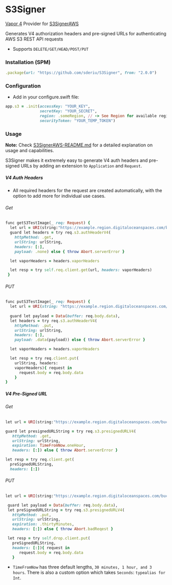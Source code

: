 # S3Signer

[Vapor 4](https://vapor.codes/) Provider for [S3SignerAWS](https://github.com/JustinM1/S3SignerAWS)

Generates V4 authorization headers and pre-signed URLs for authenticating AWS S3 REST API requests
* Supports `DELETE/GET/HEAD/POST/PUT`

### Installation (SPM)
 ```ruby
.package(url: "https://github.com/sderiu/S3Signer", from: "2.0.0")
 ```

### Configuration

- Add in your configure.swift file:
```ruby
app.s3 = .init(accessKey: "YOUR_KEY",
               secretKey: "YOUR_SECRET",
               region: .someRegion, // -> See Region for available regions.
               securityToken: "YOUR_TEMP_TOKEN") 
```

### Usage
**Note:** Check [S3SignerAWS-README.md](https://github.com/JustinM1/S3SignerAWS/blob/master/README.md) for a detailed explanation on usage and capabilities.

S3Signer makes it extremely easy to generate V4 auth headers and pre-signed URLs by adding an extension to `Application` and `Request`.

##### V4 Auth Headers
- All required headers for the request are created automatically, with the option to add more for individual use cases.

###### Get
```ruby
func getS3TestImage(_ req: Request) {
  let url = URI(string:"https://example.region.digitaloceanspaces.com/bucket/TestImage.jpg")
  guard let headers = try req.s3.authHeaderV4(
    httpMethod: .get,
    urlString: urlString,
    headers: [:],
    payload: .none) else { throw Abort.serverError }

  let vaporHeaders = headers.vaporHeaders

  let resp = try self.req.client.get(url, headers: vaporHeaders)
 }
```

###### PUT
```ruby
func putS3TestImage(_ req: Request) {
  let url = URI(string: "https://example.region.digitaloceanspaces.com/bucket")
  
  guard let payload = Data(buffer: req.body.data),
  let headers = try req.s3.authHeaderV4(
    httpMethod: .put,
    urlString: urlString,
    headers: [:],
    payload: .data(payload)) else { throw Abort.serverError }

  let vaporHeaders = headers.vaporHeaders

  let resp = try req.client.put(
    urlString, headers:
    vaporHeaders){ request in 
      request.body = req.body.data
    }
}
```

##### V4 Pre-Signed URL

###### Get
```ruby
let url = URI(string:"https://example.region.digitaloceanspaces.com/bucket/TestImage.jpg")

guard let presignedURLString = try req.s3.presignedURLV4(
   httpMethod: .get,
   urlString: urlString,
   expiration: TimeFromNow.oneHour,
   headers: [:]) else { throw Abort.serverError }

let resp = try req.client.get(
  preSignedURLString,
  headers: [:])
```
###### PUT
```ruby
let url = URI(string:"https://example.region.digitaloceanspaces.com/bucket/TestImage.jpg")

 guard let payload = Data(buffer: req.body.data),
 let preSignedURLString = try req.s3.presignedURLV4(
   httpMethod: .put,
   urlString: urlString,
   expiration: .thirtyMinutes,
   headers: [:]) else { throw Abort.badReqest }

 let resp = try self.drop.client.put(
   preSignedURLString,
   headers: [:]){ request in 
      request.body = req.body.data
   }
```
* `TimeFromNow` has three default lengths, `30 minutes, 1 hour, and 3 hours`. There is also a custom option which takes `Seconds`: `typealias for Int`.
